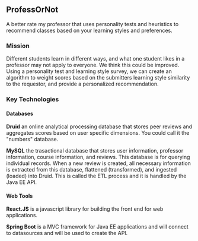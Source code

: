 ## ProfessOrNot

A better rate my professor that uses personality tests and heuristics to recommend classes based on your learning styles and preferences.

### Mission

Different students learn in different ways, and what one student likes in a professor may not apply to everyone. We think this could be improved. Using a personality test and learning style survey, we can create an algorithm to weight scores based on the submitters learning style similarity to the requestor, and provide a personalized recommendation.

### Key Technologies

#### Databases

**Druid** an online analytical processing database that stores peer reviews and aggregates scores based on user specific dimensions. You could call it the "numbers" database.

**MySQL** the trasactional database that stores user information, professor information, course information, and reviews. This database is for querying individual records. When a new review is created, all necessary information is extracted from this database, flattened (transformed), and ingested (loaded) into Druid. This is called the ETL process and it is handled by the Java EE API.

#### Web Tools

**React.JS** is a javascript library for building the front end for web applications. 

**Spring Boot** is a MVC framework for Java EE applications and will connect to datasources and will be used to create the API.


